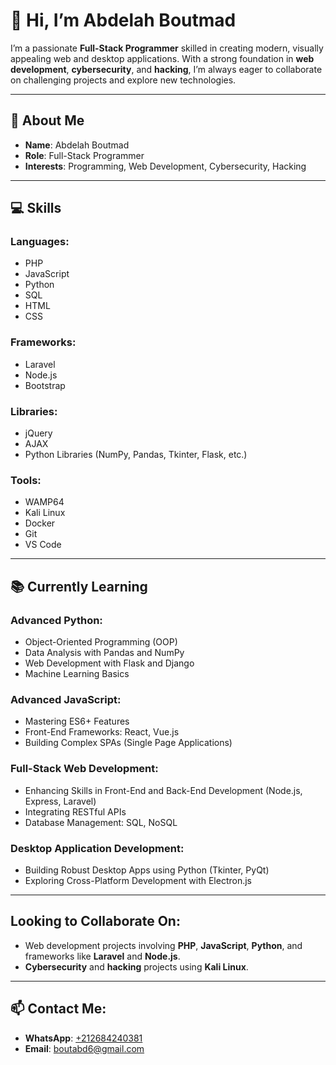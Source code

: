 # 👋 Hi, I’m Abdelah Boutmad

I’m a passionate **Full-Stack Programmer** skilled in creating modern, visually appealing web and desktop applications. With a strong foundation in **web development**, **cybersecurity**, and **hacking**, I’m always eager to collaborate on challenging projects and explore new technologies.

---

## 🌟 About Me

- **Name**: Abdelah Boutmad
- **Role**: Full-Stack Programmer
- **Interests**: Programming, Web Development, Cybersecurity, Hacking

---

## 💻 Skills

### Languages:
- PHP
- JavaScript
- Python
- SQL
- HTML
- CSS

### Frameworks:
- Laravel
- Node.js
- Bootstrap

### Libraries:
- jQuery
- AJAX
- Python Libraries (NumPy, Pandas, Tkinter, Flask, etc.)

### Tools:
- WAMP64
- Kali Linux
- Docker
- Git
- VS Code

---

## 📚 Currently Learning

### Advanced Python:
- Object-Oriented Programming (OOP)
- Data Analysis with Pandas and NumPy
- Web Development with Flask and Django
- Machine Learning Basics

### Advanced JavaScript:
- Mastering ES6+ Features
- Front-End Frameworks: React, Vue.js
- Building Complex SPAs (Single Page Applications)

### Full-Stack Web Development:
- Enhancing Skills in Front-End and Back-End Development (Node.js, Express, Laravel)
- Integrating RESTful APIs
- Database Management: SQL, NoSQL

### Desktop Application Development:
- Building Robust Desktop Apps using Python (Tkinter, PyQt)
- Exploring Cross-Platform Development with Electron.js

---

## Looking to Collaborate On:
- Web development projects involving **PHP**, **JavaScript**, **Python**, and frameworks like **Laravel** and **Node.js**.
- **Cybersecurity** and **hacking** projects using **Kali Linux**.

---

## 📫 Contact Me:

- **WhatsApp**: [+212684240381](tel:+212684240381)
- **Email**: [boutabd6@gmail.com](mailto:boutabd6@gmail.com)

